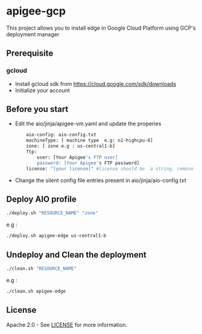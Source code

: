 # apigee-gcp
This project allows you to install edge in Google Cloud Platform using GCP's deployment manager

## Prerequisite

### gcloud
- Install gcloud sdk from https://cloud.google.com/sdk/downloads
- Initialize your account

## Before you start
- Edit the aio/jinja/apigee-vm.yaml and update the properies

    ```sh
        aio-config: aio-config.txt
        machineType: [ machine type  e.g: n1-highcpu-8]
        zone: [ zone e.g : us-central1-b]
        ftp:
            user: [Your Apigee's FTP user]
            password: [Your Apigee's FTP password]
        license: "[your license]" #license should be  a string, remove any \n character in license file.
    ```
- Change the silent config file entries present in aio/jinja/aio-config.txt

## Deploy AIO profile
```sh
./deploy.sh "RESOURCE_NAME" "zone"
```
e.g :
```sh
./deploy.sh apigee-edge us-central1-b
```

## Undeploy and Clean the deployment
```sh
./clean.sh "RESOURCE_NAME"
```
e.g :
```sh
./clean.sh apigee-edge
```
## License

Apache 2.0 - See [LICENSE](LICENSE) for more information.

